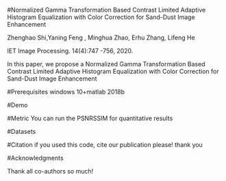 #Normalized Gamma Transformation Based Contrast Limited Adaptive Histogram Equalization with Color Correction for Sand-Dust Image Enhancement

Zhenghao Shi,Yaning Feng , Minghua Zhao, Erhu Zhang, Lifeng He

IET Image Processing. 14(4):747 -756, 2020. 

In this paper, we propose a Normalized Gamma Transformation Based Contrast Limited Adaptive Histogram Equalization with Color Correction for Sand-Dust Image Enhancement



#Prerequisites
windows 10+matlab 2018b

#Demo

#Metric
You can run the PSNRSSIM for quantitative results


#Datasets

#Citation
 if you used this code, cite our publication please! thank you

#Acknowledgments

Thank all co-authors so much!
